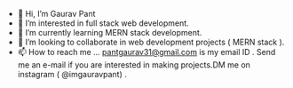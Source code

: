 - 👋 Hi, I’m Gaurav Pant
- 👀 I’m interested in full stack web development.
- 🌱 I’m currently learning MERN stack development.
- 💞️ I’m looking to collaborate in web development projects ( MERN stack ).
- 📫 How to reach me ... pantgaurav31@gmail.com is my email ID . Send me an e-mail if you are interested in making projects.DM me on instagram ( @imgauravpant) .

<!---
iamgauravpant/iamgauravpant is a ✨ special ✨ repository because its `README.md` (this file) appears on your GitHub profile.
You can click the Preview link to take a look at your changes.
--->
